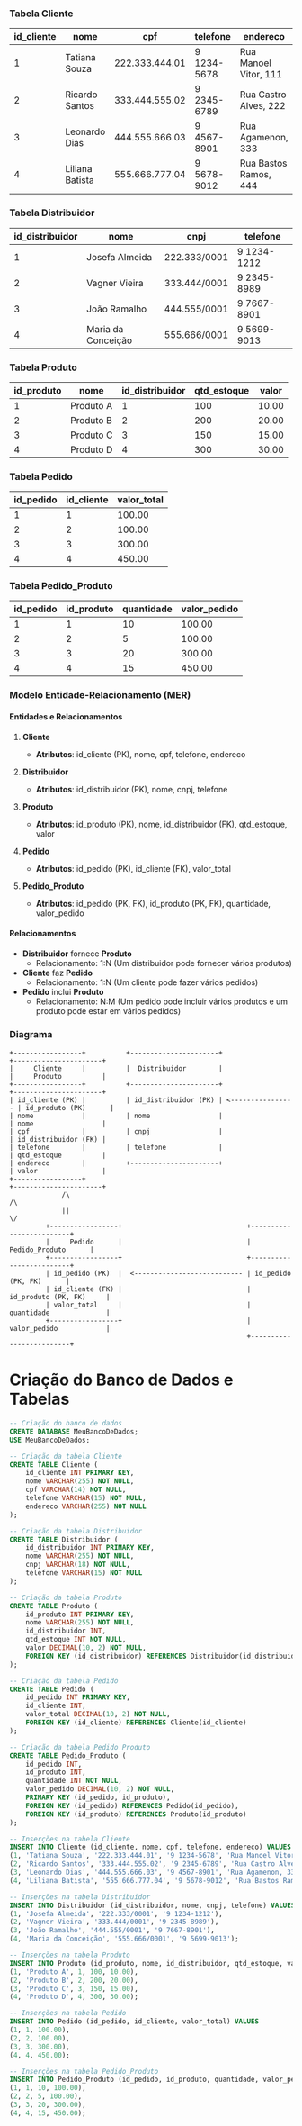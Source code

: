 ### Tabela Cliente

| id_cliente | nome            | cpf            | telefone    | endereco              |
| ---------- | --------------- | -------------- | ----------- | --------------------- |
| 1          | Tatiana Souza   | 222.333.444.01 | 9 1234-5678 | Rua Manoel Vitor, 111 |
| 2          | Ricardo Santos  | 333.444.555.02 | 9 2345-6789 | Rua Castro Alves, 222 |
| 3          | Leonardo Dias   | 444.555.666.03 | 9 4567-8901 | Rua Agamenon, 333     |
| 4          | Liliana Batista | 555.666.777.04 | 9 5678-9012 | Rua Bastos Ramos, 444 |

### Tabela Distribuidor

| id_distribuidor | nome                 | cnpj         | telefone    |
| --------------- | -------------------- | ------------ | ----------- |
| 1               | Josefa Almeida       | 222.333/0001 | 9 1234-1212 |
| 2               | Vagner Vieira        | 333.444/0001 | 9 2345-8989 |
| 3               | João Ramalho        | 444.555/0001 | 9 7667-8901 |
| 4               | Maria da Conceição | 555.666/0001 | 9 5699-9013 |

### Tabela Produto

| id_produto | nome      | id_distribuidor | qtd_estoque | valor |
| ---------- | --------- | --------------- | ----------- | ----- |
| 1          | Produto A | 1               | 100         | 10.00 |
| 2          | Produto B | 2               | 200         | 20.00 |
| 3          | Produto C | 3               | 150         | 15.00 |
| 4          | Produto D | 4               | 300         | 30.00 |

### Tabela Pedido

| id_pedido | id_cliente | valor_total |
| --------- | ---------- | ----------- |
| 1         | 1          | 100.00      |
| 2         | 2          | 100.00      |
| 3         | 3          | 300.00      |
| 4         | 4          | 450.00      |

### Tabela Pedido_Produto

| id_pedido | id_produto | quantidade | valor_pedido |
| --------- | ---------- | ---------- | ------------ |
| 1         | 1          | 10         | 100.00       |
| 2         | 2          | 5          | 100.00       |
| 3         | 3          | 20         | 300.00       |
| 4         | 4          | 15         | 450.00       |

### Modelo Entidade-Relacionamento (MER)

#### Entidades e Relacionamentos

1. **Cliente**

   - **Atributos**: id_cliente (PK), nome, cpf, telefone, endereco
2. **Distribuidor**

   - **Atributos**: id_distribuidor (PK), nome, cnpj, telefone
3. **Produto**

   - **Atributos**: id_produto (PK), nome, id_distribuidor (FK), qtd_estoque, valor
4. **Pedido**

   - **Atributos**: id_pedido (PK), id_cliente (FK), valor_total
5. **Pedido_Produto**

   - **Atributos**: id_pedido (PK, FK), id_produto (PK, FK), quantidade, valor_pedido

#### Relacionamentos

- **Distribuidor** fornece **Produto**
  - Relacionamento: 1:N (Um distribuidor pode fornecer vários produtos)
- **Cliente** faz **Pedido**
  - Relacionamento: 1:N (Um cliente pode fazer vários pedidos)
- **Pedido** inclui **Produto**
  - Relacionamento: N:M (Um pedido pode incluir vários produtos e um produto pode estar em vários pedidos)

### Diagrama

```plaintext
+-----------------+          +----------------------+                   +----------------------+
|     Cliente     |          |  Distribuidor        |                   |     Produto          |
+-----------------+          +----------------------+                   +----------------------+
| id_cliente (PK) |          | id_distribuidor (PK) | <---------------- | id_produto (PK)      |
| nome            |          | nome                 |                   | nome                 |
| cpf             |          | cnpj                 |                   | id_distribuidor (FK) |
| telefone        |          | telefone             |                   | qtd_estoque          |
| endereco        |          +----------------------+                   | valor                |
+-----------------+                                                     +----------------------+
             /\                                                               /\
             ||                                                               \/
         +-----------------+                               +-------------------------+
         |     Pedido      |                               |     Pedido_Produto      |
         +-----------------+                               +-------------------------+
         | id_pedido (PK)  |  <--------------------------- | id_pedido (PK, FK)      |
         | id_cliente (FK) |                               | id_produto (PK, FK)     |
         | valor_total     |                               | quantidade              |
         +-----------------+                               | valor_pedido            |
                                                           +-------------------------+
```


# Criação do Banco de Dados e Tabelas
```sql
-- Criação do banco de dados
CREATE DATABASE MeuBancoDeDados;
USE MeuBancoDeDados;

-- Criação da tabela Cliente
CREATE TABLE Cliente (
    id_cliente INT PRIMARY KEY,
    nome VARCHAR(255) NOT NULL,
    cpf VARCHAR(14) NOT NULL,
    telefone VARCHAR(15) NOT NULL,
    endereco VARCHAR(255) NOT NULL
);

-- Criação da tabela Distribuidor
CREATE TABLE Distribuidor (
    id_distribuidor INT PRIMARY KEY,
    nome VARCHAR(255) NOT NULL,
    cnpj VARCHAR(18) NOT NULL,
    telefone VARCHAR(15) NOT NULL
);

-- Criação da tabela Produto
CREATE TABLE Produto (
    id_produto INT PRIMARY KEY,
    nome VARCHAR(255) NOT NULL,
    id_distribuidor INT,
    qtd_estoque INT NOT NULL,
    valor DECIMAL(10, 2) NOT NULL,
    FOREIGN KEY (id_distribuidor) REFERENCES Distribuidor(id_distribuidor)
);

-- Criação da tabela Pedido
CREATE TABLE Pedido (
    id_pedido INT PRIMARY KEY,
    id_cliente INT,
    valor_total DECIMAL(10, 2) NOT NULL,
    FOREIGN KEY (id_cliente) REFERENCES Cliente(id_cliente)
);

-- Criação da tabela Pedido_Produto
CREATE TABLE Pedido_Produto (
    id_pedido INT,
    id_produto INT,
    quantidade INT NOT NULL,
    valor_pedido DECIMAL(10, 2) NOT NULL,
    PRIMARY KEY (id_pedido, id_produto),
    FOREIGN KEY (id_pedido) REFERENCES Pedido(id_pedido),
    FOREIGN KEY (id_produto) REFERENCES Produto(id_produto)
);

-- Inserções na tabela Cliente
INSERT INTO Cliente (id_cliente, nome, cpf, telefone, endereco) VALUES
(1, 'Tatiana Souza', '222.333.444.01', '9 1234-5678', 'Rua Manoel Vitor, 111'),
(2, 'Ricardo Santos', '333.444.555.02', '9 2345-6789', 'Rua Castro Alves, 222'),
(3, 'Leonardo Dias', '444.555.666.03', '9 4567-8901', 'Rua Agamenon, 333'),
(4, 'Liliana Batista', '555.666.777.04', '9 5678-9012', 'Rua Bastos Ramos, 444');

-- Inserções na tabela Distribuidor
INSERT INTO Distribuidor (id_distribuidor, nome, cnpj, telefone) VALUES
(1, 'Josefa Almeida', '222.333/0001', '9 1234-1212'),
(2, 'Vagner Vieira', '333.444/0001', '9 2345-8989'),
(3, 'João Ramalho', '444.555/0001', '9 7667-8901'),
(4, 'Maria da Conceição', '555.666/0001', '9 5699-9013');

-- Inserções na tabela Produto
INSERT INTO Produto (id_produto, nome, id_distribuidor, qtd_estoque, valor) VALUES
(1, 'Produto A', 1, 100, 10.00),
(2, 'Produto B', 2, 200, 20.00),
(3, 'Produto C', 3, 150, 15.00),
(4, 'Produto D', 4, 300, 30.00);

-- Inserções na tabela Pedido
INSERT INTO Pedido (id_pedido, id_cliente, valor_total) VALUES
(1, 1, 100.00),
(2, 2, 100.00),
(3, 3, 300.00),
(4, 4, 450.00);

-- Inserções na tabela Pedido_Produto
INSERT INTO Pedido_Produto (id_pedido, id_produto, quantidade, valor_pedido) VALUES
(1, 1, 10, 100.00),
(2, 2, 5, 100.00),
(3, 3, 20, 300.00),
(4, 4, 15, 450.00);


